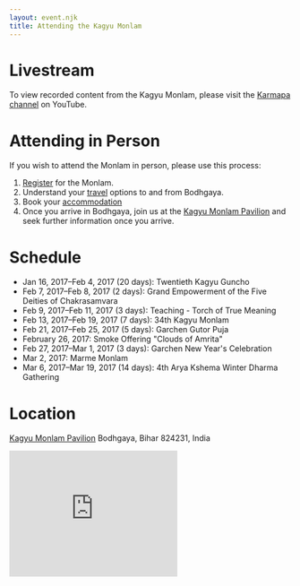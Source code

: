 ```yaml
---
layout: event.njk
title: Attending the Kagyu Monlam
---
```


# Livestream
To view recorded content from the Kagyu Monlam, please visit the [Karmapa channel](https://www.youtube.com/user/Karmapateachings) on YouTube.

# Attending in Person
If you wish to attend the Monlam in person, please use this process:

  1. [Register](/attend/registration/) for the Monlam. 
  1. Understand your [travel](/attend/travel/) options to and from Bodhgaya.
  1. Book your [accommodation](/attend/accommodation/)
  1. Once you arrive in Bodhgaya, join us at the <a href="https://goo.gl/maps/hZsxsW1zqMJ2" target="_blank">Kagyu Monlam Pavilion</a> and seek further information once you arrive. 


# Schedule

* Jan 16, 2017&ndash;Feb 4, 2017 (20 days): Twentieth Kagyu Guncho 
* Feb 7, 2017&ndash;Feb 8, 2017 (2 days): Grand Empowerment of the Five Deities of Chakrasamvara
* Feb 9, 2017&ndash;Feb 11, 2017 (3 days): Teaching - Torch of True Meaning
* Feb 13, 2017&ndash;Feb 19, 2017 (7 days): 34th Kagyu Monlam
* Feb 21, 2017&ndash;Feb 25, 2017 (5 days): Garchen Gutor Puja
* February 26, 2017: Smoke Offering "Clouds of Amrita"
* Feb 27, 2017&ndash;Mar 1, 2017 (3 days): Garchen New Year's Celebration
* Mar 2, 2017: Marme Monlam
* Mar 6, 2017&ndash;Mar 19, 2017 (14 days): 4th Arya Kshema Winter Dharma Gathering

# Location
[Kagyu Monlam Pavilion](https://goo.gl/maps/hZsxsW1zqMJ2)
Bodhgaya, Bihar 824231, India
<iframe src="https://www.google.com/maps/embed?pb=!1m18!1m12!1m3!1d3624.8950486522567!2d84.9847660149996!3d24.69613428413177!2m3!1f0!2f0!3f0!3m2!1i1024!2i768!4f13.1!3m3!1m2!1s0x39f32c5c00000001%3A0xc119a29a6ecbf2cf!2sKagyupa+International+Monlam+Trust!5e0!3m2!1sen!2sus!4v1477179165926" width="300" height="225" frameborder="0" style="border:0" allowfullscreen></iframe>
